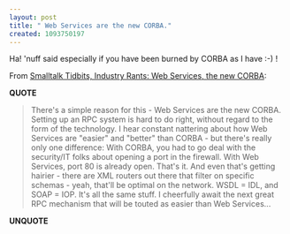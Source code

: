 ```yaml
---
layout: post
title: " Web Services are the new CORBA."
created: 1093750197
---
```

Ha! 'nuff said especially if you have been burned by CORBA as I have :-) !

From <a href="http://www.cincomsmalltalk.com/blog/blogView?showComments=true&#38;entry=3271054886">Smalltalk Tidbits, Industry Rants: Web Services, the new CORBA</a>:
<p><strong>QUOTE</strong></p><blockquote>There's a simple reason for this - Web Services are the new CORBA. Setting up an RPC system is hard to do right, without regard to the form of the technology. I hear constant nattering about how Web Services are "easier" and "better" than CORBA - but there's really only one difference: With CORBA, you had to go deal with the security/IT folks about opening a port in the firewall. With Web Services, port 80 is already open. That's it. And even that's getting hairier - there are XML routers out there that filter on specific schemas - yeah, that'll be optimal on the network. WSDL = IDL, and SOAP = IOP. It's all the same stuff. I cheerfully await the next great RPC mechanism that will be touted as easier than Web Services...</blockquote><p><strong>UNQUOTE</strong></p>

